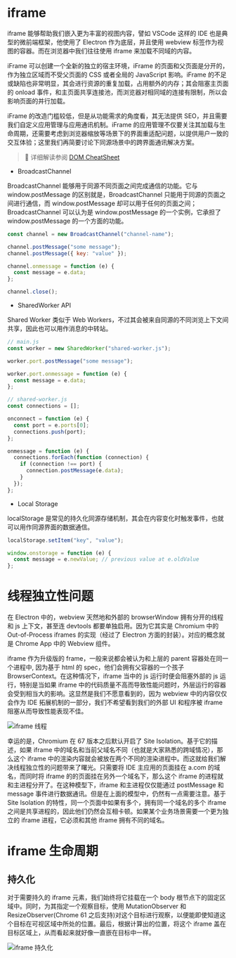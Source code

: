 # iframe

iframe 能够帮助我们嵌入更为丰富的视图内容，譬如 VSCode 这样的 IDE 也是典型的微前端框架，他使用了 Electron 作为底层，并且使用 webview 标签作为视图的容器。而在浏览器中我们往往使用 iframe 来加载不同域的内容。

iFrame 可以创建一个全新的独立的宿主环境，iFrame 的页面和父页面是分开的，作为独立区域而不受父页面的 CSS 或者全局的 JavaScript 影响。iFrame 的不足或缺陷也非常明显，其会进行资源的重复加载，占用额外的内存；其会阻塞主页面的 onload 事件，和主页面共享连接池，而浏览器对相同域的连接有限制，所以会影响页面的并行加载。

iFrame 的改造门槛较低，但是从功能需求的角度看，其无法提供 SEO，并且需要我们自定义应用管理与应用通讯机制。iFrame 的应用管理不仅要关注其加载与生命周期，还需要考虑到浏览器缩放等场景下的界面重适配问题，以提供用户一致的交互体验；这里我们再简要讨论下同源场景中的跨界面通讯解决方案。

> 📖 详细解读参阅 [DOM CheatSheet](https://parg.co/YlB)

- BroadcastChannel

BroadcastChannel 能够用于同源不同页面之间完成通信的功能。它与 window.postMessage 的区别就是，BroadcastChannel 只能用于同源的页面之间进行通信，而 window.postMessage 却可以用于任何的页面之间；BroadcastChannel 可以认为是 window.postMessage 的一个实例，它承担了 window.postMessage 的一个方面的功能。

```js
const channel = new BroadcastChannel("channel-name");

channel.postMessage("some message");
channel.postMessage({ key: "value" });

channel.onmessage = function (e) {
  const message = e.data;
};

channel.close();
```

- SharedWorker API

Shared Worker 类似于 Web Workers，不过其会被来自同源的不同浏览上下文间共享，因此也可以用作消息的中转站。

```js
// main.js
const worker = new SharedWorker("shared-worker.js");

worker.port.postMessage("some message");

worker.port.onmessage = function (e) {
  const message = e.data;
};

// shared-worker.js
const connections = [];

onconnect = function (e) {
  const port = e.ports[0];
  connections.push(port);
};

onmessage = function (e) {
  connections.forEach(function (connection) {
    if (connection !== port) {
      connection.postMessage(e.data);
    }
  });
};
```

- Local Storage

localStorage 是常见的持久化同源存储机制，其会在内容变化时触发事件，也就可以用作同源界面的数据通信。

```js
localStorage.setItem("key", "value");

window.onstorage = function (e) {
  const message = e.newValue; // previous value at e.oldValue
};
```

# 线程独立性问题

在 Electron 中的，webview 天然地和外部的 browserWindow 拥有分开的线程和 js 上下文，甚至连 devtools 都要单独启用。因为它其实是 Chromium 中的 Out-of-Process iframes 的实现（经过了 Electron 方面的封装）。对应的概念就是 Chrome App 中的 Webview 组件。

iframe 作为升级版的 frame，一般来说都会被认为和上层的 parent 容器处在同一个进程中, 因为基于 html 的 spec，他们会拥有父容器的一个孩子 BrowserContext。在这种情况下，iframe 当中的 js 运行时便会阻塞外部的 js 运行，特别是当如果 iframe 中的代码质量不高而导致性能问题时，外层运行的容器会受到相当大的影响。这显然是我们不愿意看到的，因为 webview 中的内容仅仅会作为 IDE 拓展机制的一部分，我们不希望看到我们的外部 UI 和程序被 iframe 阻塞从而导致性能表现不佳。

![iframe 线程](https://s2.ax1x.com/2019/09/11/nwcdzR.png)

幸运的是，Chromium 在 67 版本之后默认开启了 Site Isolation。基于它的描述，如果 iframe 中的域名和当前父域名不同（也就是大家熟悉的跨域情况），那么这个 iframe 中的渲染内容就会被放在两个不同的渲染进程中。而这就给我们解决线程独立性的问题带来了曙光。只需要将 IDE 主应用的页面挂在 a.com 的域名，而同时将 iframe 的的页面挂在另外一个域名下，那么这个 iframe 的进程就和主进程分开了。在这种模型下，iframe 和主进程仅仅能通过 postMessage 和 message 事件进行数据通讯。但是在上面的模型中，仍然有一点需要注意。基于 Site Isolation 的特性，同一个页面中如果有多个，拥有同一个域名的多个 iframe 之间是共享进程的，因此他们仍然会互相卡顿。如果某个业务场景需要一个更为独立的 iframe 进程，它必须和其他 iframe 拥有不同的域名。

# iframe 生命周期

## 持久化

对于需要持久的 iframe 元素，我们始终将它挂载在一个 body 根节点下的固定区域中。同时，为其指定一个观察目标，使用 MutationObserver 和 ResizeObserver(Chrome 61 之后支持)对这个目标进行观察，以便能即使知道这个目标在可视区域中所处的位置。最后，根据计算出的位置，将这个 iframe 盖在目标区域上，从而看起来就好像一直嵌在目标中一样。

![iframe 持久化](https://s2.ax1x.com/2019/09/11/nwcoef.png)
